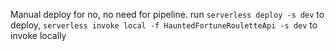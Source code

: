 Manual deploy for no, no need for pipeline.
run `serverless deploy -s dev` to deploy, `serverless invoke local -f HauntedFortuneRouletteApi -s dev` to invoke locally
